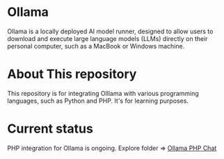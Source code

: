 # Ollama
Ollama is a locally deployed AI model runner, designed to allow users to download and execute large language models (LLMs) directly on their personal computer, such as a MacBook or Windows machine.

# About This repository
This repository is for integrating Olllama with various programming languages, such as Python and PHP. It's for learning purposes.

# Current status
PHP integration for Ollama is ongoing. 
Explore folder => [Ollama PHP Chat](ollama-php-chat/)